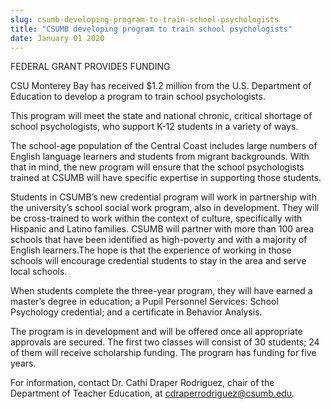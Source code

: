 ```yaml
---
slug: csumb-developing-program-to-train-school-psychologists
title: "CSUMB developing program to train school psychologists"
date: January 01 2020
---
```


<p>FEDERAL GRANT PROVIDES FUNDING</p><p>CSU Monterey Bay has received $1.2 million from the U.S. Department of Education to develop a program to train school psychologists.
</p><p>This program will meet the state and national chronic, critical shortage of school psychologists, who support K&#45;12 students in a variety of ways.
</p><p>The school&#45;age population of the Central Coast includes large numbers of English language learners and students from migrant backgrounds. With that in mind, the new program will ensure that the school psychologists trained at CSUMB will have specific expertise in supporting those students.

Students in CSUMB’s new credential program will work in partnership with the university’s school social work program, also in development. They will be cross&#45;trained to work within the context of culture, specifically with Hispanic and Latino families. CSUMB will partner with more than 100 area schools that have been identified as high&#45;poverty and with a majority of English learners.T​he hope is that the experience of working in those schools will encourage credential students to stay in the area and serve local schools.
</p><p>When students complete the three&#45;year program, they will have earned a master’s degree in education; a Pupil Personnel Services: School Psychology credential; and a certificate in Behavior Analysis.
</p><p>The program is in development and will be offered once all appropriate approvals are secured. The first two classes will consist of 30 students; 24 of them will receive scholarship funding. The program has funding for five years.
</p><p>For information, contact Dr. Cathi Draper Rodriguez, chair of the Department of Teacher Education, at <a href="&#x6d;&#97;&#x69;&#108;&#116;&#x6f;&#58;&#x63;&#x64;&#114;&#x61;&#112;e&#x72;&#114;&#x6f;&#100;&#114;&#x69;&#103;u&#x65;&#122;&#x40;&#99;&#115;&#x75;&#109;&#x62;&#x2e;&#101;&#x64;&#117;">cdraperrodriguez@csumb.edu</a>.
</p>
